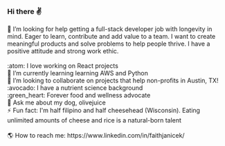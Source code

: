 ### Hi there :v:
<!--
**faithe1937/faithe1937** is a ✨ _special_ ✨ repository because its `README.md` (this file) appears on your GitHub profile.

Here are some ideas to get you started:
--!>
🤔  I’m looking for help getting a full-stack developer job with longevity in mind. Eager to learn, contribute and add value to a team. I want to create meaningful products and solve problems to help people thrive. I have a positive attitude and strong work ethic. <br/> <br/>

:atom: I love working on React projects <br/> 
🌱  I’m currently learning learning AWS and Python <br/>
👯  I’m looking to collaborate on projects that help non-profits in Austin, TX!  <br/>
:avocado: I have a nutrient science background  <br/>
:green_heart: Forever food and wellness advocate <br/>
💬  Ask me about my dog, olivejuice  <br/>

⚡ Fun fact: I'm half filipino and half cheesehead (Wisconsin). Eating unlimited amounts of cheese and rice is a natural-born talent  <br/> <br/> 

🌎 How to reach me: 

https://www.linkedin.com/in/faithjanicek/
